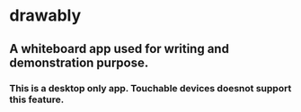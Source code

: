 # drawably
## A whiteboard app used for writing and demonstration purpose.

### This is a desktop only app. Touchable devices doesnot support this feature.
